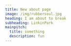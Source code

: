 ```yaml
---
title: New about page
image: /img/rubbersoul.jpg
heading: I am about to break
subheading: LinkinPark
mainpitch:
  title: something
  description: fun
---
```

